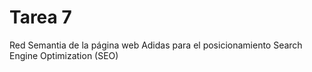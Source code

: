 # Tarea 7

Red Semantia de la página web Adidas para el posicionamiento Search Engine Optimization (SEO)